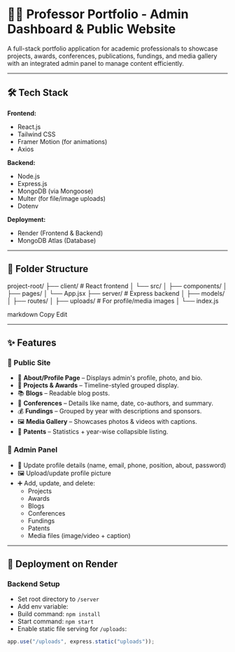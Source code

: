 # 👨‍🏫 Professor Portfolio - Admin Dashboard & Public Website

A full-stack portfolio application for academic professionals to showcase projects, awards, conferences, publications, fundings, and media gallery with an integrated admin panel to manage content efficiently.

---

## 🛠️ Tech Stack

**Frontend:**
- React.js
- Tailwind CSS
- Framer Motion (for animations)
- Axios

**Backend:**
- Node.js
- Express.js
- MongoDB (via Mongoose)
- Multer (for file/image uploads)
- Dotenv

**Deployment:**
- Render (Frontend & Backend)
- MongoDB Atlas (Database)

---

## 📁 Folder Structure

project-root/ ├── client/ # React frontend │ └── src/ │ ├── components/ │ ├── pages/ │ └── App.jsx ├── server/ # Express backend │ ├── models/ │ ├── routes/ │ ├── uploads/ # For profile/media images │ └── index.js

markdown
Copy
Edit

---

## ✨ Features

### 📌 Public Site
- 📄 **About/Profile Page** – Displays admin's profile, photo, and bio.
- 🧪 **Projects & Awards** – Timeline-styled grouped display.
- 📚 **Blogs** – Readable blog posts.
- 📢 **Conferences** – Details like name, date, co-authors, and summary.
- 💰 **Fundings** – Grouped by year with descriptions and sponsors.
- 🖼️ **Media Gallery** – Showcases photos & videos with captions.
- 🧠 **Patents** – Statistics + year-wise collapsible listing.

### 🔐 Admin Panel
- 🔧 Update profile details (name, email, phone, position, about, password)
- 🖼️ Upload/update profile picture
- ➕ Add, update, and delete:
  - Projects
  - Awards
  - Blogs
  - Conferences
  - Fundings
  - Patents
  - Media files (image/video + caption)

---

## 🚀 Deployment on Render

### Backend Setup
- Set root directory to `/server`
- Add env variable:
- Build command: `npm install`
- Start command: `npm start`
- Enable static file serving for `/uploads`:
```js
app.use("/uploads", express.static("uploads"));
